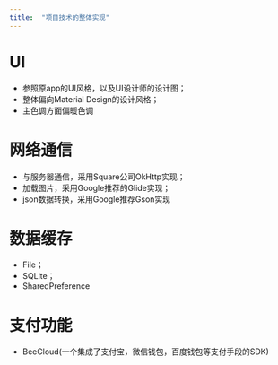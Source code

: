 ```yaml
---
title:  "项目技术的整体实现"
---
```


# UI

* 参照原app的UI风格，以及UI设计师的设计图；
* 整体偏向Material Design的设计风格；
* 主色调方面偏暖色调

# 网络通信

* 与服务器通信，采用Square公司OkHttp实现；
* 加载图片，采用Google推荐的Glide实现；
* json数据转换，采用Google推荐Gson实现

# 数据缓存

* File；
* SQLite；
* SharedPreference

# 支付功能

* BeeCloud(一个集成了支付宝，微信钱包，百度钱包等支付手段的SDK)

